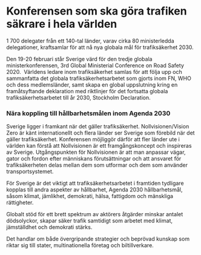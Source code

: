 # Konferensen som ska göra trafiken säkrare i hela världen

1 700 delegater från ett 140\-tal länder, varav cirka 80 ministerledda delegationer, kraftsamlar för att nå nya globala mål för trafiksäkerhet 2030\.


Den 19\-20 februari står Sverige värd för den tredje globala ministerkonferensen, 3rd Global Ministerial Conference on Road Safety 2020\.  Världens ledare inom trafiksäkerhet samlas för att följa upp och sammanfatta det globala trafiksäkerhetsarbetet som gjorts inom FN, WHO och dess medlemsländer, samt skapa en global uppslutning kring en framåtsyftande deklaration med riktlinjer för det fortsatta globala trafiksäkerhetsarbetet till år 2030, Stockholm Declaration.

### Nära koppling till hållbarhetsmålen inom Agenda 2030

Sverige ligger i framkant när det gäller trafiksäkerhet. Nollvisionen/Vision Zero är känt internationellt och flera länder ser Sverige som förebild när det gäller trafiksäkerhet. Konferensen möjliggör därför att fler länder ute i världen kan förstå att Nollvisionen är ett framgångskoncept och inspireras av Sverige. Utgångspunkten för Nollvisionen är att man anpassar vägar, gator och fordon efter människans förutsättningar och att ansvaret för trafiksäkerheten delas mellan dem som utformar och dem som använder transportsystemet.

För Sverige är det viktigt att trafiksäkerhetsarbetet i framtiden tydligare kopplas till andra aspekter av hållbarhet, Agenda 2030 hållbarhetsmål, såsom klimat, jämlikhet, demokrati, hälsa, fattigdom och mänskliga rättigheter.

Globalt stöd för ett brett spektrum av aktörers åtgärder minskar antalet dödsolyckor, skapar säker trafik samtidigt som arbetet med klimat, jämställdhet och demokrati stärks.

Det handlar om både övergripande strategier och beprövad kunskap som riktar sig till stater, multinationella företag och biltillverkare.
